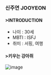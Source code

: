 ### 신주연 JOOYEON
#### >INTRODUCTION
* 나이 : 30세
* MBTI : ISFJ
* 취미 : 서핑, 여행

#### >키우는 강아쥐  
![image](https://github.com/shinjoo12/shinjoo12/assets/166350778/0629cd0d-25d4-4ca7-80f3-8837ac8f10d0)



  

